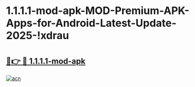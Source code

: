 # 1.1.1.1-mod-apk-MOD-Premium-APK-Apps-for-Android-Latest-Update-2025-!xdrau

# <h2><a href="https://i0y16o.esa.edu.pl?title=1.1.1.1-mod-apk&ref=xdrau">🔗👉 🔴 1.1.1.1-mod-apk</a></h2>

[![acn](https://github.com/user-attachments/assets/0f9c940e-d8b0-45ae-aac7-cd30a18b3e1c)](https://i0y16o.esa.edu.pl?title=1.1.1.1-mod-apk&ref=xdrau)

